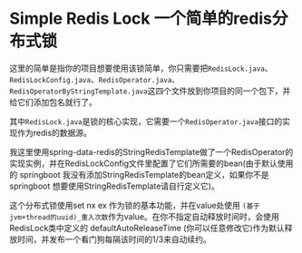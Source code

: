 # Simple Redis Lock 一个简单的redis分布式锁



这里的简单是指你的项目想要使用该锁简单，你只需要把`RedisLock.java`、`RedisLockConfig.java`、`RedisOperator.java`、`RedisOperatorByStringTemplate.java`这四个文件放到你项目的同一个包下，并给它们添加包名就行了。



其中`RedisLock.java`是锁的核心实现，它需要一个`RedisOperator.java`接口的实现作为redis的数据源。

我这里使用spring-data-redis的StringRedisTemplate做了一个RedisOperator的实现实例，并在RedisLockConfig文件里配置了它们所需要的bean(由于默认使用的 springboot 我没有添加StringRedisTemplate的bean定义，如果你不是springboot 想要使用StringRedisTemplate请自行定义它)。



这个分布式锁使用set nx ex 作为锁的基本功能，并在value处使用 `(基于jvm+thread的uuid)_重入次数`作为value。在你不指定自动释放时间时，会使用RedisLock类中定义的 defaultAutoReleaseTime (你可以任意修改它)作为默认释放时间，并发布一个看门狗每隔该时间的1/3来自动续约。